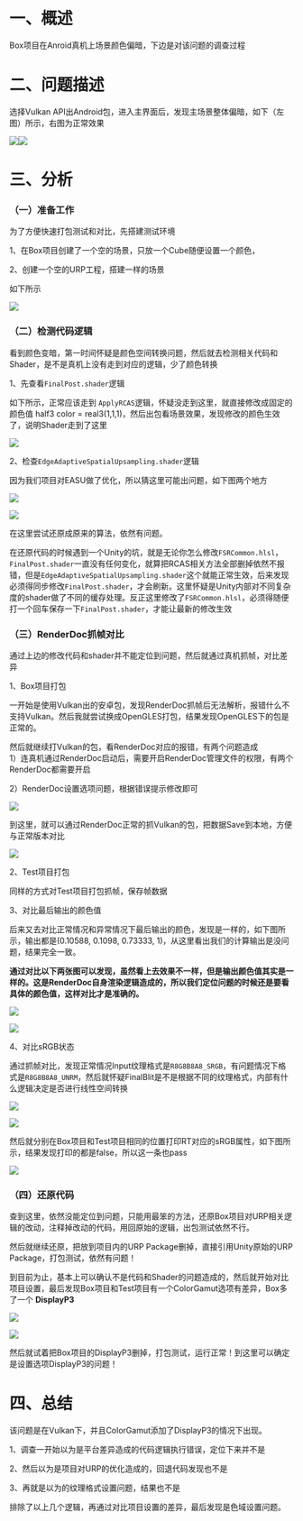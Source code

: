 # 一、概述
Box项目在Anroid真机上场景颜色偏暗，下边是对该问题的调查过程

# 二、问题描述
选择Vulkan API出Android包，进入主界面后，发现主场景整体偏暗，如下（左图）所示，右图为正常效果

![](https://cdn.nlark.com/yuque/0/2024/png/22817384/1715585890189-246adca8-e33d-42a6-b7eb-6123bf2924b1.png)![](https://cdn.nlark.com/yuque/0/2024/png/22817384/1715585913851-7e7c1f42-2e3a-4dbb-86d4-8030d483e41b.png)

# 三、分析
### （一）准备工作
为了方便快速打包测试和对比，先搭建测试环境

1、在Box项目创建了一个空的场景，只放一个Cube随便设置一个颜色，

2、创建一个空的URP工程，搭建一样的场景

如下所示

![](https://cdn.nlark.com/yuque/0/2024/png/22817384/1715590925087-6a070c0a-76ad-477c-bc35-276231c293cc.png)

### （二）检测代码逻辑
看到颜色变暗，第一时间怀疑是颜色空间转换问题，然后就去检测相关代码和Shader，是不是真机上没有走到对应的逻辑，少了颜色转换

1、先查看`FinalPost.shader`逻辑

如下所示，正常应该走到 `ApplyRCAS`逻辑，怀疑没走到这里，就直接修改成固定的颜色值 half3 color = real3(1,1,1)，然后出包看场景效果，发现修改的颜色生效了，说明Shader走到了这里

![](https://cdn.nlark.com/yuque/0/2024/png/22817384/1715587082649-ac1b74a1-cbae-4530-a003-6adf113613dd.png)



2、检查`EdgeAdaptiveSpatialUpsampling.shader`逻辑

因为我们项目对EASU做了优化，所以猜这里可能出问题，如下图两个地方

![](https://cdn.nlark.com/yuque/0/2024/png/22817384/1715591250168-560ce983-b393-48b2-a8d5-3eab754860f4.png)

![](https://cdn.nlark.com/yuque/0/2024/png/22817384/1715591263357-30db8e04-e538-48f5-a5e3-80dac82ff78f.png)



在这里尝试还原成原来的算法，依然有问题。

在还原代码的时候遇到一个Unity的坑，就是无论你怎么修改`FSRCommon.hlsl`，`FinalPost.shader`一直没有任何变化，就算把RCAS相关方法全部删掉依然不报错，但是`EdgeAdaptiveSpatialUpsampling.shader`这个就能正常生效，后来发现必须得同步修改`FinalPost.shader`，才会刷新。这里怀疑是Unity内部对不同复杂度的shader做了不同的缓存处理。反正这里修改了`FSRCommon.hlsl`，必须得随便打一个回车保存一下`FinalPost.shader`，才能让最新的修改生效



### （三）RenderDoc抓帧对比
通过上边的修改代码和shader并不能定位到问题，然后就通过真机抓帧，对比差异

1、Box项目打包

一开始是使用Vulkan出的安卓包，发现RenderDoc抓帧后无法解析，报错什么不支持Vulkan。然后我就尝试换成OpenGLES打包，结果发现OpenGLES下的包是正常的。

然后就继续打Vulkan的包，看RenderDoc对应的报错，有两个问题造成  
1）连真机通过RenderDoc启动后，需要开启RenderDoc管理文件的权限，有两个RenderDoc都需要开启

2）RenderDoc设置选项问题，根据错误提示修改即可

![](https://cdn.nlark.com/yuque/0/2024/png/22817384/1715592483670-661b7e60-9d50-486a-97f4-c634fe06c20a.png)



到这里，就可以通过RenderDoc正常的抓Vulkan的包，把数据Save到本地，方便与正常版本对比

![](https://cdn.nlark.com/yuque/0/2024/png/22817384/1715592619973-3b4b7ffb-8a9e-49ba-945d-bce24e646d92.png)



2、Test项目打包

同样的方式对Test项目打包抓帧，保存帧数据



3、对比最后输出的颜色值

后来又去对比正常情况和异常情况下最后输出的颜色，发现是一样的，如下图所示，输出都是(0.10588, 0.1098, 0.73333, 1)，从这里看出我们的计算输出是没问题，结果完全一致。



**通过对比以下两张图可以发现，虽然看上去效果不一样，但是输出颜色值其实是一样的。这是RenderDoc自身渲染逻辑造成的，所以我们定位问题的时候还是要看具体的颜色值，这样对比才是准确的。**

![](https://cdn.nlark.com/yuque/0/2024/png/22817384/1715589668873-7d6aefbb-ee10-425e-9363-168a67a07435.png)

![](https://cdn.nlark.com/yuque/0/2024/png/22817384/1715589684536-59265e55-5295-4268-8067-165013292688.png)



4、对比sRGB状态

通过抓帧对比，发现正常情况Input纹理格式是`R8G8B8A8_SRGB`，有问题情况下格式是`R8G8B8A8_UNRM`，然后就怀疑FinalBlit是不是根据不同的纹理格式，内部有什么逻辑决定是否进行线性空间转换

![](https://cdn.nlark.com/yuque/0/2024/png/22817384/1715590299432-dfa59d97-6d56-4ee4-9b1b-011b8c8aae13.png)

![](https://cdn.nlark.com/yuque/0/2024/png/22817384/1715588968683-001fc1bf-c72f-4c3c-b997-10a4b3abd4c1.png)

然后就分别在Box项目和Test项目相同的位置打印RT对应的sRGB属性，如下图所示，结果发现打印的都是false，所以这一条也pass



![](https://cdn.nlark.com/yuque/0/2024/png/22817384/1715588182134-3e9242cf-74e4-4c2e-9009-06a47d318793.png)





### （四）还原代码
查到这里，依然没能定位到问题，只能用最笨的方法，还原Box项目对URP相关逻辑的改动，注释掉改动的代码，用回原始的逻辑，出包测试依然不行。

然后就继续还原，把放到项目内的URP Package删掉，直接引用Unity原始的URP Package，打包测试，依然有问题！

到目前为止，基本上可以确认不是代码和Shader的问题造成的，然后就开始对比项目设置，最后发现Box项目和Test项目有一个ColorGamut选项有差异，Box多了一个 **DisplayP3**

![](https://cdn.nlark.com/yuque/0/2024/png/22817384/1715590116775-9cfca812-9a7a-4e4a-8ea2-6b6f3eb78e46.png)

![](https://cdn.nlark.com/yuque/0/2024/png/22817384/1715590146098-1b0495c2-0ed8-40c0-836c-c9b06d6225f2.png)

然后就试着把Box项目的DisplayP3删掉，打包测试，运行正常！到这里可以确定是设置选项DisplayP3的问题！

# 四、总结
该问题是在Vulkan下，并且ColorGamut添加了DisplayP3的情况下出现。



1、调查一开始以为是平台差异造成的代码逻辑执行错误，定位下来并不是

2、然后以为是项目对URP的优化造成的，回退代码发现也不是

3、再就是以为的纹理格式设置问题，结果也不是

排除了以上几个逻辑，再通过对比项目设置的差异，最后发现是色域设置问题。

